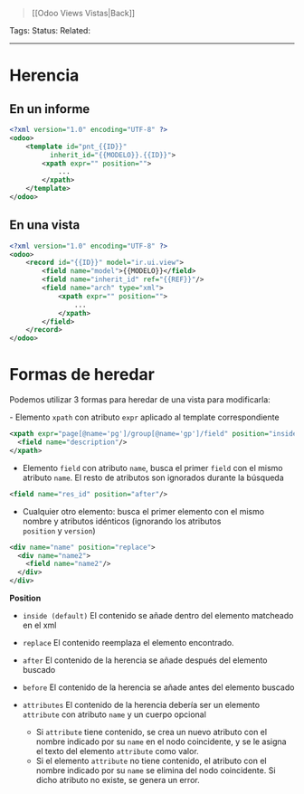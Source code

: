 > [[Odoo Views Vistas|Back]]

Tags: 
Status: 
Related: 

___
# Herencia

## En un informe

```xml
<?xml version="1.0" encoding="UTF-8" ?>  
<odoo>  
    <template id="pnt_{{ID}}"  
		  inherit_id="{{MODELO}}.{{ID}}">
		<xpath expr="" position="">  
			...
		</xpath>  
	</template>
</odoo>
```

## En una vista

```xml
<?xml version="1.0" encoding="UTF-8" ?>  
<odoo>  
    <record id="{{ID}}" model="ir.ui.view">  
        <field name="model">{{MODELO}}</field>  
        <field name="inherit_id" ref="{{REF}}"/>  
        <field name="arch" type="xml">  
            <xpath expr="" position="">  
                ...
            </xpath>  
        </field>  
    </record>  
</odoo>
```

# Formas de heredar
Podemos utilizar 3 formas para heredar de una vista para modificarla:

- Elemento `xpath` con atributo `expr` aplicado al template correspondiente
```xml
<xpath expr="page[@name='pg']/group[@name='gp']/field" position="inside">
  <field name="description"/>
</xpath>
```

- Elemento `field` con atributo `name`, busca el primer `field` con el mismo atributo `name`. El resto de atributos son ignorados durante la búsqueda
```xml
<field name="res_id" position="after"/>
```

- Cualquier otro elemento: busca el primer elemento con el mismo nombre y atributos idénticos (ignorando los atributos `position` y `version`)
```xml
<div name="name" position="replace">
  <div name="name2">
    <field name="name2"/>
  </div>
</div>
```

**Position**
- `inside (default)`
	El contenido se añade dentro del elemento matcheado en el xml
	
- `replace`
	El contenido reemplaza el elemento encontrado.
	
- `after`
	El contenido de la herencia se añade después del elemento buscado
	
- `before`
	El contenido de la herencia se añade antes del elemento buscado

- `attributes`
	El contenido de la herencia debería ser un elemento `attribute` con atributo `name` y un cuerpo opcional
	- Si `attribute` tiene contenido, se crea un nuevo atributo con el nombre indicado por su `name` en el nodo coincidente, y se le asigna el texto del elemento `attribute` como valor.
	- Si el elemento `attribute` no tiene contenido, el atributo con el nombre indicado por su `name` se elimina del nodo coincidente. Si dicho atributo no existe, se genera un error.
